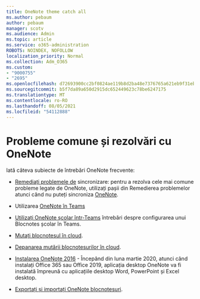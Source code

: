 ```yaml
---
title: OneNote theme catch all
ms.author: pebaum
author: pebaum
manager: scotv
ms.audience: Admin
ms.topic: article
ms.service: o365-administration
ROBOTS: NOINDEX, NOFOLLOW
localization_priority: Normal
ms.collection: Adm_O365
ms.custom:
- "9000755"
- "2695"
ms.openlocfilehash: d72693900cc2bf0824ae119b8d2ba48e7376765a621eb9f31eb0fe053735f0b0
ms.sourcegitcommit: b5f7da89a650d2915dc652449623c78be6247175
ms.translationtype: MT
ms.contentlocale: ro-RO
ms.lasthandoff: 08/05/2021
ms.locfileid: "54112888"
---
```

# <a name="common-issues-and-resolutions-with-onenote"></a>Probleme comune și rezolvări cu OneNote

Iată câteva subiecte de întrebări OneNote frecvente:

- [Remediați problemele de](https://support.office.com/article/299495ef-66d1-448f-90c1-b785a6968d45) sincronizare: pentru a rezolva cele mai comune probleme legate de OneNote, utilizați pașii din Remedierea problemelor atunci când nu puteți sincroniza [OneNote](https://support.office.com/article/Fix-issues-when-you-can-t-sync-OneNote-299495ef-66d1-448f-90c1-b785a6968d45).

- Utilizarea [OneNote în Teams](https://support.microsoft.com/office/0ec78cc3-ba3b-4279-a88e-aa40af9865c2) 

- [Utilizați OneNote școlar într-Teams](https://support.office.com/article/bd77f11f-27cd-4d41-bfbd-2b11799f1440) întrebări despre configurarea unui Blocnotes școlar în Teams.

- [Mutați blocnotesul în cloud](https://support.office.com/article/d5c28b91-7b9c-45be-8f0c-529bdbba019a).

- [Depanarea mutării blocnotesurilor în cloud](https://support.office.com/article/70528107-11dc-4f3f-b695-b150059dfd78).

- [Instalarea OneNote 2016](https://support.office.com/article/c08068d8-b517-4464-9ff2-132cb9c45c08) - Începând din luna martie 2020, atunci când instalați Office 365 sau Office 2019, aplicația desktop OneNote va fi instalată împreună cu aplicațiile desktop Word, PowerPoint și Excel desktop.

- [Exportați și importați OneNote blocnotesuri](https://support.office.com/article/a4b60da5-8f33-464e-b1ba-b95ce540f309).
